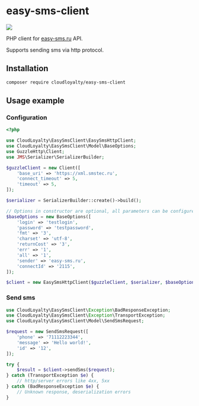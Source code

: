 # easy-sms-client

![](https://github.com/cloudloyalty/easy-sms-client/workflows/CI%20test/badge.svg)

PHP client for [easy-sms.ru](https://easy-sms.ru/) API.

Supports sending sms via http protocol.

## Installation

```sh
composer require cloudloyalty/easy-sms-client
```

## Usage example

### Configuration

```php
<?php

use CloudLoyalty\EasySmsClient\EasySmsHttpClient;
use CloudLoyalty\EasySmsClient\Model\BaseOptions;
use GuzzleHttp\Client;
use JMS\Serializer\SerializerBuilder;

$guzzleClient = new Client([
    'base_uri' => 'https://xml.smstec.ru',
    'connect_timeout' => 5,
    'timeout' => 5,
]);

$serializer = SerializerBuilder::create()->build();

// Options in constructor are optional, all parameters can be configured on per-sms basis
$baseOptions = new BaseOptions([
    'login' => 'testlogin',
    'password' => 'testpassword',
    'fmt' => '3',
    'charset' => 'utf-8',
    'returnCost' => '3',
    'err' => '1',
    'all' => '1',
    'sender' => 'easy-sms.ru',
    'connectId' => '2115',
]);

$client = new EasySmsHttpClient($guzzleClient, $serializer, $baseOptions);
```

### Send sms

```php
use CloudLoyalty\EasySmsClient\Exception\BadResponseException;
use CloudLoyalty\EasySmsClient\Exception\TransportException;
use CloudLoyalty\EasySmsClient\Model\SendSmsRequest;

$request = new SendSmsRequest([
    'phone' => '71112223344',
    'message' => 'Hello world!',
    'id' => '12',
]);

try {
    $result = $client->sendSms($request);
} catch (TransportException $e) {
    // http/server errors like 4xx, 5xx
} catch (BadResponseException $e) {
    // Unknown response, deserialization errors
}
```
